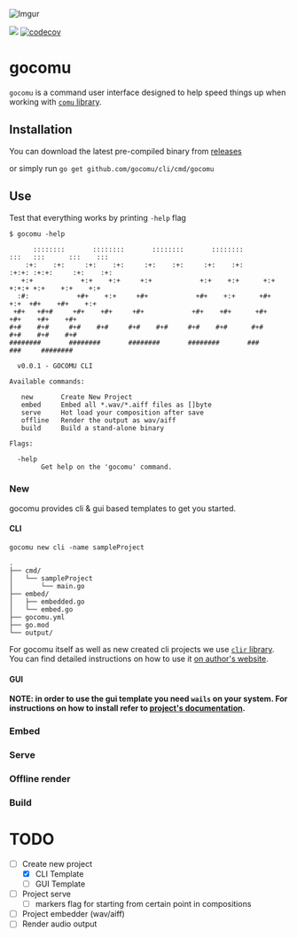 ![Imgur](https://i.imgur.com/m4yuh20.png)

![](https://github.com/gocomu/cli/workflows/release/badge.svg?branch=master) [![codecov](https://codecov.io/gh/gocomu/cli/branch/master/graph/badge.svg)](https://codecov.io/gh/gocomu/cli)

# gocomu

`gocomu` is a command user interface designed to help speed things up when working with [`comu` library](http://github.com/gocomu/comu).  

## Installation

You can download the latest pre-compiled binary from [releases](https://github.com/gocomu/cli/releases)

or simply run `go get github.com/gocomu/cli/cmd/gocomu`

## Use

Test that everything works by printing `-help` flag

```
$ gocomu -help

      ::::::::       ::::::::       ::::::::       ::::::::         :::   :::      :::    ::: 
    :+:    :+:     :+:    :+:     :+:    :+:     :+:    :+:       :+:+: :+:+:     :+:    :+:  
   +:+            +:+    +:+     +:+            +:+    +:+      +:+ +:+:+ +:+    +:+    +:+   
  :#:            +#+    +:+     +#+            +#+    +:+      +#+  +:+  +#+    +#+    +:+    
 +#+   +#+#     +#+    +#+     +#+            +#+    +#+      +#+       +#+    +#+    +#+     
#+#    #+#     #+#    #+#     #+#    #+#     #+#    #+#      #+#       #+#    #+#    #+#      
########       ########       ########       ########       ###       ###     ########        

  v0.0.1 - GOCOMU CLI

Available commands:

   new       Create New Project 
   embed     Embed all *.wav/*.aiff files as []byte 
   serve     Hot load your composition after save 
   offline   Render the output as wav/aiff 
   build     Build a stand-alone binary 

Flags:

  -help
        Get help on the 'gocomu' command.
```

### New

gocomu provides cli & gui based templates to get you started.

#### CLI

`gocomu new cli -name sampleProject`

```
.
├── cmd/
│   └── sampleProject
│       └── main.go
├── embed/
│   ├── embedded.go
│   └── embed.go
├── gocomu.yml
├── go.mod
└── output/
```

For gocomu itself as well as new created cli projects we use [`clir` library](https://github.com/leaanthony/clir). You can find detailed instructions on how to use it [on author's website](https://clir.leaanthony.com/).


#### GUI

**NOTE: in order to use the gui template you need `wails` on your system.
For instructions on how to install refer to [project's documentation](https://github.com/wailsapp/wails#installation).**

### Embed

### Serve

### Offline render

### Build


# TODO
- [ ] Create new project
  - [x] CLI Template
  - [ ] GUI Template
- [ ] Project serve
  - [ ] markers flag for starting from certain point in compositions
- [ ] Project embedder (wav/aiff)
- [ ] Render audio output
